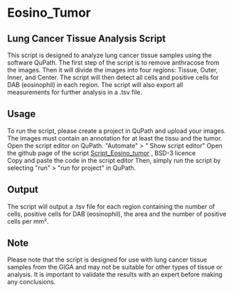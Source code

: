 # Eosino_Tumor

## Lung Cancer Tissue Analysis Script

This script is designed to analyze lung cancer tissue samples using the software QuPath. The first step of the script is to remove anthracose from the images. Then it will divide the images into four regions: Tissue, Outer, Inner, and Center. The script will then detect all cells and positive cells for DAB (eosinophil) in each region. The script will also export all measurements for further analysis in a .tsv file.

## Usage

To run the script, please create a project in QuPath and upload your images. The images must contain an annotation for at least the tissu and the tumor.
Open the script editor on QuPath. "Automate" > " Show script editor"
Open the github page of the script [Script_Eosino_tumor](https://github.com/AlexHego/Eosino_Tumor/blob/main/Script_Eosino_Tumor.groovy) , BSD-3 licence </br>
Copy and paste the code in the script editor
Then, simply run the script by selecting "run" > "run for project" in QuPath.


## Output

The script will output a .tsv file for each region containing the number of cells, positive cells for DAB (eosinophil), the area and the number of positive cells per mm².

## Note

Please note that the script is designed for use with lung cancer tissue samples from the GIGA and may not be suitable for other types of tissue or analysis. It is important to validate the results with an expert before making any conclusions.



